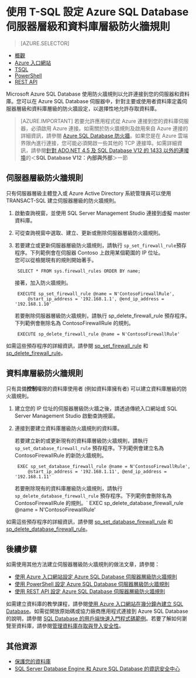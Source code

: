 <properties
	pageTitle="使用 T-SQL 的 Azure SQL Database 伺服器層級和資料庫層級防火牆規則 | Microsoft Azure"
	description="了解如何設定存取 Azure SQL Database 之 IP 位址的防火牆。"
	services="sql-database"
	documentationCenter=""
	authors="BYHAM"
	manager="jhubbard"
	editor=""/>


<tags
	ms.service="sql-database"
	ms.workload="data-management"
	ms.tgt_pltfrm="na"
	ms.devlang="dotnet"
	ms.topic="article" 
	ms.date="08/30/2016"
	ms.author="rickbyh"/>


# 使用 T-SQL 設定 Azure SQL Database 伺服器層級和資料庫層級防火牆規則


> [AZURE.SELECTOR]
- [概觀](sql-database-firewall-configure.md)
- [Azure 入口網站](sql-database-configure-firewall-settings.md)
- [TSQL](sql-database-configure-firewall-settings-tsql.md)
- [PowerShell](sql-database-configure-firewall-settings-powershell.md)
- [REST API](sql-database-configure-firewall-settings-rest.md)


Microsoft Azure SQL Database 使用防火牆規則以允許連接到您的伺服器和資料庫。您可以在 Azure SQL Database 伺服器中，針對主要或使用者資料庫定義伺服器層級和資料庫層級的防火牆設定，以選擇性地允許存取資料庫。

> [AZURE.IMPORTANT] 若要允許應用程式從 Azure 連接到您的資料庫伺服器，必須啟用 Azure 連接。如需關於防火牆規則及啟用來自 Azure 連接的詳細資訊，請參閱 [Azure SQL Database 防火牆](sql-database-firewall-configure.md)。如果您是在 Azure 雲端界限內進行連接，您可能必須開啟一些其他的 TCP 連接埠。如需詳細資訊，請參閱[針對 ADO.NET 4.5 及 SQL Database V12 的 1433 以外的連接埠](sql-database-develop-direct-route-ports-adonet-v12.md)的＜**SQL Database V12：內部與外部**＞一節


## 伺服器層級防火牆規則

只有伺服器層級主體登入或 Azure Active Directory 系統管理員可以使用 TRANSACT-SQL 建立伺服器層級的防火牆規則。

1. 啟動查詢視窗，並使用 SQL Server Management Studio 連接到虛擬 master 資料庫。
2. 可從查詢視窗中選取、建立、更新或刪除伺服器層級防火牆規則。
3. 若要建立或更新伺服器層級防火牆規則，請執行 `sp_set_firewall_rule`預存程序。下列範例會在伺服器 Contoso 上啟用某個範圍的 IP 位址。<br/>您可以從檢閱現有的規則開始著手。

		SELECT * FROM sys.firewall_rules ORDER BY name;

	接著，加入防火牆規則。

		EXECUTE sp_set_firewall_rule @name = N'ContosoFirewallRule',
			@start_ip_address = '192.168.1.1', @end_ip_address = '192.168.1.10'

	若要刪除伺服器層級防火牆規則，請執行 sp\_delete\_firewall\_rule 預存程序。下列範例會刪除名為 ContosoFirewallRule 的規則。
 
		EXECUTE sp_delete_firewall_rule @name = N'ContosoFirewallRule'
 
 如需這些預存程序的詳細資訊，請參閱 [sp\_set\_firewall\_rule](https://msdn.microsoft.com/library/dn270017.aspx) 和 [sp\_delete\_firewall\_rule](https://msdn.microsoft.com/library/dn270024.aspx)。

## 資料庫層級防火牆規則

只有具備**控制**權限的資料庫使用者 (例如資料庫擁有者) 可以建立資料庫層級的防火牆規則。

1. 建立您的 IP 位址的伺服器層級防火牆之後，請透過傳統入口網站或 SQL Server Management Studio 啟動查詢視窗。
2. 連接到要建立資料庫層級防火牆規則的資料庫。

	若要建立新的或更新現有的資料庫層級防火牆規則，請執行 `sp_set_database_firewall_rule` 預存程序。下列範例會建立名為 ContosoFirewallRule 的新防火牆規則。
 
		EXEC sp_set_database_firewall_rule @name = N'ContosoFirewallRule', 
		    @start_ip_address = '192.168.1.11', @end_ip_address = '192.168.1.11'
 
	若要刪除現有的資料庫層級防火牆規則，請執行 `sp_delete_database_firewall_rule` 預存程序。下列範例會刪除名為 ContosoFirewallRule 的規則。` EXEC sp\_delete\_database\_firewall\_rule @name = N'ContosoFirewallRule'

如需這些預存程序的詳細資訊，請參閱 [sp\_set\_database\_firewall\_rule](https://msdn.microsoft.com/library/dn270010.aspx) 和 [sp\_delete\_database\_firewall\_rule](https://msdn.microsoft.com/library/dn270030.aspx)。

## 後續步驟

如需使用其他方法建立伺服器層級防火牆規則的做法文章，請參閱：

- [使用 Azure 入口網站設定 Azure SQL Database 伺服器層級防火牆規則](sql-database-configure-firewall-settings.md)
- [使用 PowerShell 設定 Azure SQL Database 伺服器層級防火牆規則](sql-database-configure-firewall-settings-powershell.md)
- [使用 REST API 設定 Azure SQL Database 伺服器層級防火牆規則](sql-database-configure-firewall-settings-rest.md)

如需建立資料庫的教學課程，請參閱[使用 Azure 入口網站在幾分鐘內建立 SQL Database](sql-database-get-started.md)。如需從開放原始碼或協力廠商應用程式連接到 Azure SQL Database 的說明，請參閱 [SQL Database 的用戶端快速入門程式碼範例](https://msdn.microsoft.com/library/azure/ee336282.aspx)。若要了解如何瀏覽至資料庫，請參閱[管理資料庫存取與登入安全性](https://msdn.microsoft.com/library/azure/ee336235.aspx)。


## 其他資源

- [保護您的資料庫](sql-database-security.md)
- [SQL Server Database Engine 和 Azure SQL Database 的資訊安全中心](https://msdn.microsoft.com/library/bb510589)

<!---HONumber=AcomDC_0831_2016-->